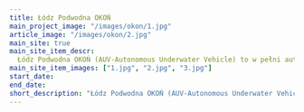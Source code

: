 ```yaml
---
title: Łódz Podwodna OKOŃ
main_project_image: "/images/okon/1.jpg"
article_image: "/images/okon/2.jpg"
main_site: true
main_site_item_descr: 
  Łódz Podwodna OKOŃ (AUV-Autonomous Underwater Vehicle) to w pełni autonomiczny robot podwodny ...
main_site_item_images: ["1.jpg", "2.jpg", "3.jpg"]
start_date:
end_date:
short_description: "Łódz Podwodna OKOŃ (AUV-Autonomous Underwater Vehicle) to w pełni autonomiczny robot podwodny. Bardzo dobrą okazją do poszerzenia umiejętności w zakresie budowy jednostek pływających, sterowania nimi oraz nadawania im autonomii są coroczne międzynarodowe studenckie zawody robotów podwodnych RoboSub w Stanach Zjednoczonych czy SAUVC w Singapurze. Każdy z AUV musi wykonać szereg zadań w określonym czasie, bez ingerencji operatora. Projekt obejmuje budowę w pełni wodoszczelnego (do głębokości przynajmniej 4m) korpusu robota, system silników i czujników do stabilizacji poziomej i pionowej oraz szybkiego i dokładnego przemieszczania się oraz chwytaka do podnoszenia i opuszczania piłeczek, a także działanie z czujnikami akustycznymi do lokalizacji celów oznaczonych dźwiękowo."
---
```


